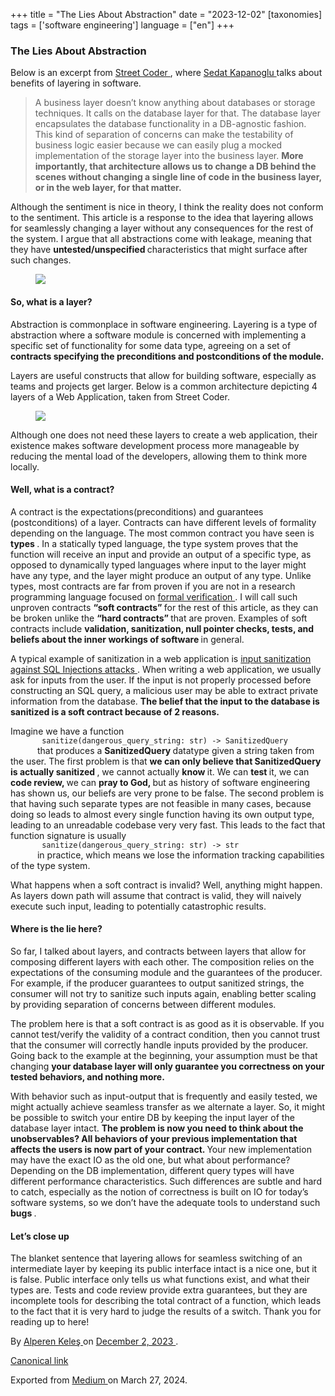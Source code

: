 +++
title = "The Lies About Abstraction"
date = "2023-12-02"
[taxonomies]
tags = ['software engineering']
language = ["en"]
+++

<article class="h-entry">
 <section class="e-content" data-field="body">
  <section class="section section--body section--first section--last" name="816d">
   <div class="section-content">
    <div class="section-inner sectionLayout--insetColumn">
     <h3 class="graf graf--h3 graf--leading graf--title" id="61a0" name="61a0">
      The Lies About Abstraction
     </h3>
     <p class="graf graf--p graf-after--h3" id="4ed6" name="4ed6">
      Below is an excerpt from
      <a class="markup--anchor markup--p-anchor" data-href="http://streetcoder.org" href="http://streetcoder.org" rel="noopener ugc nofollow noopener" target="_blank">
       Street Coder
      </a>
      , where
      <a class="markup--user markup--p-user" data-action="show-user-card" data-action-type="hover" data-action-value="cfcbc8090ec" data-anchor-type="2" data-href="https://medium.com/u/cfcbc8090ec" data-user-id="cfcbc8090ec" href="https://medium.com/u/cfcbc8090ec" target="_blank">
       Sedat Kapanoglu
      </a>
      talks about benefits of layering in software.
     </p>
     <blockquote class="graf graf--blockquote graf-after--p" id="df42" name="df42">
      A business layer doesn’t know anything about databases or storage techniques. It calls on the database layer for that. The database layer encapsulates the database functionality in a DB-agnostic fashion. This kind of separation of concerns can make the testability of business logic easier because we can easily plug a mocked implementation of the storage layer into the business layer.
      <strong class="markup--strong markup--blockquote-strong">
       More importantly, that architecture allows us to change a DB behind the scenes without changing a single line of code in the business layer, or in the web layer, for that matter.
      </strong>
     </blockquote>
     <p class="graf graf--p graf-after--blockquote" id="88c5" name="88c5">
      Although the sentiment is nice in theory, I think the reality does not conform to the sentiment. This article is a response to the idea that layering allows for seamlessly changing a layer without any consequences for the rest of the system. I argue that all abstractions come with leakage, meaning that they have
      <strong class="markup--strong markup--p-strong">
       untested/unspecified
      </strong>
      characteristics that might surface after such changes.
     </p>
     <figure class="graf graf--figure graf-after--p" id="b21b" name="b21b">
      <img class="graf-image" data-height="3456" data-image-id="1*0IxAsbazZbSAFZYq89FfpA.png" data-is-featured="true" data-width="6912" src="https://cdn-images-1.medium.com/max/800/1*0IxAsbazZbSAFZYq89FfpA.png"/>
     </figure>
     <h4 class="graf graf--h4 graf-after--figure" id="bce1" name="bce1">
      So, what is a layer?
     </h4>
     <p class="graf graf--p graf-after--h4" id="ae97" name="ae97">
      Abstraction is commonplace in software engineering. Layering is a type of abstraction where a software module is concerned with implementing a specific set of functionality for some data type, agreeing on a set of
      <strong class="markup--strong markup--p-strong">
       contracts specifying the preconditions and postconditions of the module.
      </strong>
     </p>
     <p class="graf graf--p graf-after--p" id="5134" name="5134">
      Layers are useful constructs that allow for building software, especially as teams and projects get larger. Below is a common architecture depicting 4 layers of a Web Application, taken from Street Coder.
     </p>
     <figure class="graf graf--figure graf-after--p" id="dedb" name="dedb">
      <img class="graf-image" data-height="1198" data-image-id="1*AZyKWLl97t8X1myGxWOaug.png" data-width="2746" src="https://cdn-images-1.medium.com/max/800/1*AZyKWLl97t8X1myGxWOaug.png"/>
     </figure>
     <p class="graf graf--p graf-after--figure" id="64a9" name="64a9">
      Although one does not need these layers to create a web application, their existence makes software development process more manageable by reducing the mental load of the developers, allowing them to think more locally.
     </p>
     <h4 class="graf graf--h4 graf-after--p" id="040d" name="040d">
      Well, what is a contract?
     </h4>
     <p class="graf graf--p graf-after--h4" id="f5da" name="f5da">
      A contract is the expectations(preconditions) and guarantees (postconditions) of a layer. Contracts can have different levels of formality depending on the language. The most common contract you have seen is
      <strong class="markup--strong markup--p-strong">
       types
      </strong>
      . In a statically typed language, the type system proves that the function will receive an input and provide an output of a specific type, as opposed to dynamically typed languages where input to the layer might have any type, and the layer might produce an output of any type. Unlike types, most contracts are far from proven if you are not in a research programming language focused on
      <a class="markup--anchor markup--p-anchor" data-href="https://en.wikipedia.org/wiki/Formal_verification#:~:text=Formal%20verification%20of%20software%20programs,systems%2C%20and%20lightweight%20formal%20methods." href="https://en.wikipedia.org/wiki/Formal_verification#:~:text=Formal%20verification%20of%20software%20programs,systems%2C%20and%20lightweight%20formal%20methods." rel="noopener" target="_blank">
       formal verification
      </a>
      . I will call such unproven contracts
      <strong class="markup--strong markup--p-strong">
       “soft contracts”
      </strong>
      for the rest of this article, as they can be broken unlike the
      <strong class="markup--strong markup--p-strong">
       “hard contracts”
      </strong>
      that are proven. Examples of soft contracts include
      <strong class="markup--strong markup--p-strong">
       validation, sanitization, null pointer checks, tests, and beliefs about the inner workings of software
      </strong>
      in general.
     </p>
     <p class="graf graf--p graf-after--p" id="7865" name="7865">
      A typical example of sanitization in a web application is
      <a class="markup--anchor markup--p-anchor" data-href="https://en.wikipedia.org/wiki/SQL_injection" href="https://en.wikipedia.org/wiki/SQL_injection" rel="noopener" target="_blank">
       input sanitization against SQL Injections attacks
      </a>
      . When writing a web application, we usually ask for inputs from the user. If the input is not properly processed before constructing an SQL query, a malicious user may be able to extract private information from the database.
      <strong class="markup--strong markup--p-strong">
       The belief that the input to the database is sanitized is a soft contract because of 2 reasons.
      </strong>
     </p>
     <p class="graf graf--p graf-after--p" id="6589" name="6589">
      Imagine we have a function
      <code class="markup--code markup--p-code">
       sanitize(dangerous_query_string: str) -&gt; SanitizedQuery
      </code>
      that produces a
      <strong class="markup--strong markup--p-strong">
       SanitizedQuery
      </strong>
      datatype given a string taken from the user. The first problem is that
      <strong class="markup--strong markup--p-strong">
       we can only believe that SanitizedQuery is actually sanitized
      </strong>
      , we cannot actually
      <strong class="markup--strong markup--p-strong">
       know
      </strong>
      it. We can
      <strong class="markup--strong markup--p-strong">
       test
      </strong>
      it, we can
      <strong class="markup--strong markup--p-strong">
       code review,
      </strong>
      we can
      <strong class="markup--strong markup--p-strong">
       pray to God,
      </strong>
      but as history of software engineering has shown us, our beliefs are very prone to be false. The second problem is that having such separate types are not feasible in many cases, because doing so leads to almost every single function having its own output type, leading to an unreadable codebase very very fast. This leads to the fact that function signature is usually
      <code class="markup--code markup--p-code">
       sanitize(dangerous_query_string: str) -&gt; str
      </code>
      in practice, which means we lose the information tracking capabilities of the type system.
     </p>
     <p class="graf graf--p graf-after--p" id="dce8" name="dce8">
      What happens when a soft contract is invalid? Well, anything might happen. As layers down path will assume that contract is valid, they will naively execute such input, leading to potentially catastrophic results.
     </p>
     <h4 class="graf graf--h4 graf-after--p" id="1f01" name="1f01">
      Where is the lie here?
     </h4>
     <p class="graf graf--p graf-after--h4" id="e7f4" name="e7f4">
      So far, I talked about layers, and contracts between layers that allow for composing different layers with each other. The composition relies on the expectations of the consuming module and the guarantees of the producer. For example, if the producer guarantees to output sanitized strings, the consumer will not try to sanitize such inputs again, enabling better scaling by providing separation of concerns between different modules.
     </p>
     <p class="graf graf--p graf-after--p" id="3c44" name="3c44">
      The problem here is that a soft contract is as good as it is observable. If you cannot test/verify the validity of a contract condition, then you cannot trust that the consumer will correctly handle inputs provided by the producer. Going back to the example at the beginning, your assumption must be that changing
      <strong class="markup--strong markup--p-strong">
       your database layer will only guarantee you correctness on your tested behaviors, and nothing more.
      </strong>
     </p>
     <p class="graf graf--p graf-after--p" id="c93d" name="c93d">
      With behavior such as input-output that is frequently and easily tested, we might actually achieve seamless transfer as we alternate a layer. So, it might be possible to switch your entire DB by keeping the input layer of the database layer intact.
      <strong class="markup--strong markup--p-strong">
       The problem is now you need to think about the unobservables?
      </strong>
      <strong class="markup--strong markup--p-strong">
       All behaviors of your previous implementation that affects the users is now part of your contract.
      </strong>
      Your new implementation may have the exact IO as the old one, but what about performance? Depending on the DB implementation, different query types will have different performance characteristics. Such differences are subtle and hard to catch, especially as the notion of correctness is built on IO for today’s software systems, so we don’t have the adequate tools to understand such
      <strong class="markup--strong markup--p-strong">
       bugs
      </strong>
      .
     </p>
     <h4 class="graf graf--h4 graf-after--p" id="45a8" name="45a8">
      Let’s close up
     </h4>
     <p class="graf graf--p graf-after--h4 graf--trailing" id="fefb" name="fefb">
      The blanket sentence that layering allows for seamless switching of an intermediate layer by keeping its public interface intact is a nice one, but it is false. Public interface only tells us what functions exist, and what their types are. Tests and code review provide extra guarantees, but they are incomplete tools for describing the total contract of a function, which leads to the fact that it is very hard to judge the results of a switch. Thank you for reading up to here!
     </p>
    </div>
   </div>
  </section>
 </section>
 <footer>
  <p>
   By
   <a class="p-author h-card" href="https://medium.com/@alpkeles99">
    Alperen Keleş
   </a>
   on
   <a href="https://medium.com/p/5d7a85e2c9f7">
    <time class="dt-published" datetime="2023-12-02T19:40:22.182Z">
     December 2, 2023
    </time>
   </a>
   .
  </p>
  <p>
   <a class="p-canonical" href="https://medium.com/@alpkeles99/the-lies-about-abstraction-5d7a85e2c9f7">
    Canonical link
   </a>
  </p>
  <p>
   Exported from
   <a href="https://medium.com">
    Medium
   </a>
   on March 27, 2024.
  </p>
 </footer>
</article>

